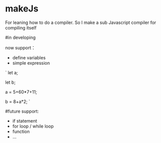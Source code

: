 # makeJs
For leaning how to do a compiler. 
So I make a sub Javascript compiler for compiling itself

#in developing

now support：

* define variables
* simple expression

 `
 let a;
 
 let b;
 
 a = 5+60*7+11;
 
 b = 8+a*2;
 `
 
 #future support:
 * if statement
 * for loop / while loop
 * function
 * ...
 
 
 